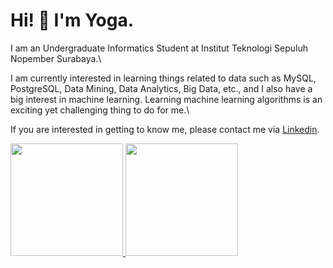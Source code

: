 # Hi! 👋 I'm Yoga.

I am an Undergraduate Informatics Student at Institut Teknologi Sepuluh Nopember Surabaya.\

I am currently interested in learning things related to data such as MySQL, PostgreSQL, Data Mining, Data Analytics, Big Data, etc., and I also have a big interest in machine learning. Learning machine learning algorithms is an exciting yet challenging thing to do for me.\

If you are interested in getting to know me, please contact me via [Linkedin](https://www.linkedin.com/in/gede-yoga-arisudana-81a52a1bb/).

<p align="left">
<a href="https://github.com/yogarsdna">
  <img height="180em" src="https://github-readme-stats-eight-theta.vercel.app/api?username=gilangadhan&show_icons=true&theme=algolia&include_all_commits=true&count_private=true"/>
  <img height="180em" src="https://github-readme-stats-eight-theta.vercel.app/api/top-langs/?username=gilangadhan&layout=compact&langs_count=8&theme=algolia"/>
</a>
</p>
